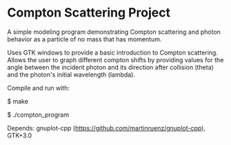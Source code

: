 # Compton Scattering Project
A simple modeling program demonstrating Compton scattering and photon behavior as a particle of no mass that has momentum.

Uses GTK windows to provide a basic introduction to Compton scattering. Allows the user to graph different compton shifts by providing values for the angle between the incident photon and its direction after collision (theta) and the photon's initial wavelength (lambda).

Compile and run with:

$ make

$ ./compton_program


Depends: gnuplot-cpp (https://github.com/martinruenz/gnuplot-cpp), GTK+3.0
